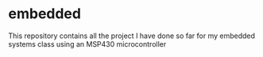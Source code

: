 # embedded
This repository contains all the project I have done so far for my embedded systems class using an MSP430 microcontroller
